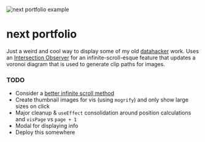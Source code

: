 ![next portfolio example](example.png)

# next portfolio

Just a weird and cool way to display some of my old [datahacker](http://datahacker.tumblr.com) work.
Uses an [Intersection Observer](https://developer.mozilla.org/en-US/docs/Web/API/Intersection_Observer_API) for
an infinite-scroll-esque feature that updates a voronoi diagram that is used to generate clip paths for images.

### TODO

- Consider a [better infinite scroll method](https://developers.google.com/web/updates/2016/07/infinite-scroller)
- Create thumbnail images for vis (using `mogrify`) and only show large sizes on click
- Major cleanup & `useEffect` consolidation around position calculations and `visPage` vs `page + 1`
- Modal for displaying info
- Deploy this somewhere
